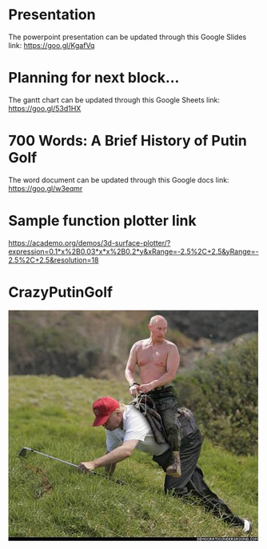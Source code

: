 # Presentation
The powerpoint presentation can be updated through this Google Slides link: 
https://goo.gl/KgafVq

# Planning for next block...
The gantt chart can be updated through this Google Sheets link: 
https://goo.gl/53d1HX

# 700 Words: A Brief History of Putin Golf
The word document can be updated through this Google docs link: 
https://goo.gl/w3eqmr

# Sample function plotter link
https://academo.org/demos/3d-surface-plotter/?expression=0.1*x%2B0.03*x*x%2B0.2*y&xRange=-2.5%2C+2.5&yRange=-2.5%2C+2.5&resolution=18

# CrazyPutinGolf
![alt text](https://raw.githubusercontent.com/icaka98/CrazyPutinGolf/master/PutinTrumpToWork.jpg)